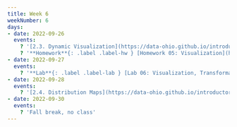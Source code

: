 ```yaml
---
title: Week 6
weekNumber: 6
days:
- date: 2022-09-26
  events:
    ? '[2.3. Dynamic Visualization](https://data-ohio.github.io/introductory-data-science/2/3/2_3_dynamic_plotting.html)'
    ? '**Homework**{: .label .label-hw } [Homework 05: Visualization](https://jupyterhub.academic.kube.ohio.edu/hub/user-redirect/git-pull?repo=https%3A%2F%2Fgithub.com%2Fdata-ohio%2FMATH2530_Fall22-23&urlpath=lab%2Ftree%2FMATH2530_Fall22-23%2Fhw%2Fhw05%2Fhw05.ipynb&branch=main)'
- date: 2022-09-27
  events:
    ? '**Lab**{: .label .label-lab } [Lab 06: Visualization, Transformations, and KDEs](https://jupyterhub.academic.kube.ohio.edu/hub/user-redirect/git-pull?repo=https%3A%2F%2Fgithub.com%2Fdata-ohio%2FMATH2530_Fall22-23&urlpath=lab%2Ftree%2FMATH2530_Fall22-23%2Flab%2Flab06%2Flab06.ipynb&branch=main)'
- date: 2022-09-28
  events:
    ? '[2.4. Distribution Maps](https://data-ohio.github.io/introductory-data-science/2/4/2_4_distribution.html)'
- date: 2022-09-30
  events:
    ? 'Fall break, no class'
---
```

